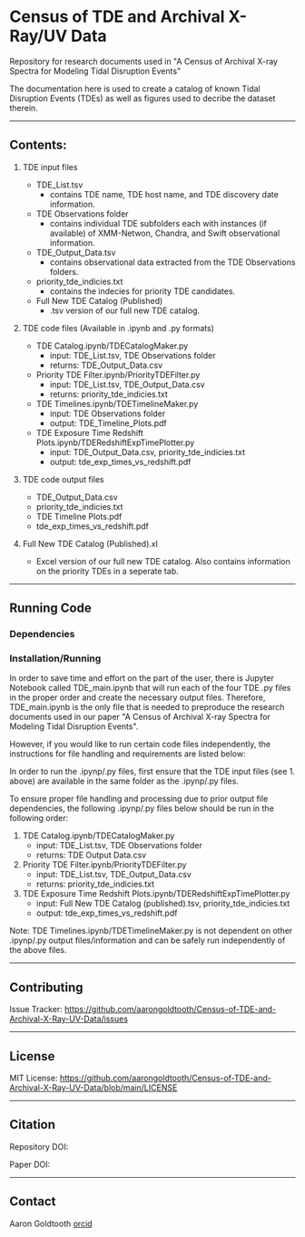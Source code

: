 # Census of TDE and Archival X-Ray/UV Data
Repository for research documents used in "A Census of Archival X-ray Spectra for Modeling Tidal Disruption Events"

The documentation here is used to create a catalog of known Tidal Disruption Events (TDEs) as well as figures used to decribe the dataset therein.

---
## Contents:

1. TDE input files
   - TDE_List.tsv
      - contains TDE name, TDE host name, and TDE discovery date information.
   - TDE Observations folder
      - contains individual TDE subfolders each with instances (if available) of XMM-Netwon, Chandra, and Swift observational information.
   - TDE_Output_Data.tsv
      - contains observational data extracted from the TDE Observations folders.
   - priority_tde_indicies.txt
      - contains the indecies for priority TDE candidates.
   - Full New TDE Catalog (Published)
      - .tsv version of our full new TDE catalog.
   
  
3. TDE code files (Available in .ipynb and .py formats)
   - TDE Catalog.ipynb/TDECatalogMaker.py
      - input: TDE_List.tsv, TDE Observations folder
      - returns: TDE_Output_Data.csv
   - Priority TDE Filter.ipynb/PriorityTDEFilter.py
      - input: TDE_List.tsv, TDE_Output_Data.csv
      - returns: priority_tde_indicies.txt
   - TDE Timelines.ipynb/TDETimelineMaker.py
      - input: TDE Observations folder
      - output: TDE_Timeline_Plots.pdf
   - TDE Exposure Time Redshift Plots.ipynb/TDERedshiftExpTimePlotter.py
      - input: TDE_Output_Data.csv, priority_tde_indicies.txt
      - output: tde_exp_times_vs_redshift.pdf
  
3. TDE code output files
   - TDE_Output_Data.csv
   - priority_tde_indicies.txt
   - TDE Timeline Plots.pdf
   - tde_exp_times_vs_redshift.pdf
   
4. Full New TDE Catalog (Published).xl
    -  Excel version of our full new TDE catalog. Also contains information on the priority TDEs in a seperate tab.

---
## Running Code

### Dependencies


### Installation/Running

In order to save time and effort on the part of the user, there is Jupyter Notebook called TDE_main.ipynb that will run each of the four TDE .py files in the proper order and create the necessary output files. Therefore, TDE_main.ipynb is the only file that is needed to preproduce the research documents used in our paper "A Census of Archival X-ray Spectra for Modeling Tidal Disruption Events".

However, if you would like to run certain code files independently, the instructions for file handling and requirements are listed below:

In order to run the .ipynp/.py files, first ensure that the TDE input files (see 1. above) are available in the same folder as the .ipynp/.py files.

To ensure proper file handling and processing due to prior output file dependencies, the following .ipynp/.py files below should be run in the following order:

1. TDE Catalog.ipynb/TDECatalogMaker.py
   - input: TDE_List.tsv, TDE Observations folder
   - returns: TDE Output Data.csv
2. Priority TDE Filter.ipynb/PriorityTDEFilter.py
   - input: TDE_List.tsv, TDE_Output_Data.csv
   - returns: priority_tde_indicies.txt
3. TDE Exposure Time Redshift Plots.ipynb/TDERedshiftExpTimePlotter.py
   - input: Full New TDE Catalog (published).tsv, priority_tde_indicies.txt
   - output: tde_exp_times_vs_redshift.pdf

Note: TDE Timelines.ipynb/TDETimelineMaker.py is not dependent on other .ipynp/.py output files/information and can be safely run independently of the above files.

---
## Contributing

Issue Tracker: https://github.com/aarongoldtooth/Census-of-TDE-and-Archival-X-Ray-UV-Data/issues

---
## License

MIT License: https://github.com/aarongoldtooth/Census-of-TDE-and-Archival-X-Ray-UV-Data/blob/main/LICENSE

---
## Citation
Repository DOI:

Paper DOI:

---
## Contact
Aaron Goldtooth [orcid](https://orcid.org/0000-0001-9695-4121)
